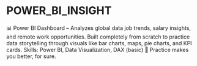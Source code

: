 # POWER_BI_INSIGHT
📊 Power BI Dashboard – Analyzes global data job trends, salary insights, and remote work opportunities. Built completely from scratch to practice data storytelling through visuals like bar charts, maps, pie charts, and KPI cards.  Skills: Power BI, Data Visualization, DAX (basic) 🧠 Practice makes you better, for sure.

